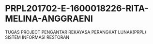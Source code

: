 # PRPL201702-E-1600018226-RITA-MELINA-ANGGRAENI
TUGAS PROJECT PENGANTAR REKAYASA PERANGKAT LUNAK(PRPL) SISTEM INFORMASI RESTORAN
